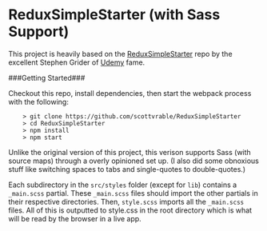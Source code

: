 # ReduxSimpleStarter (with Sass Support)

This project is heavily based on the [ReduxSimpleStarter](https://github.com/StephenGrider/ReduxSimpleStarter) repo by the excellent Stephen Grider of [Udemy](https://www.udemy.com/user/sgslo/) fame.

###Getting Started###

Checkout this repo, install dependencies, then start the webpack process with the following:

```
	> git clone https://github.com/scottvrable/ReduxSimpleStarter
	> cd ReduxSimpleStarter
	> npm install
	> npm start
```

Unlike the original version of this project, this verison supports Sass (with source maps) through a overly opinioned set up. (I also did some obnoxious stuff like switching spaces to tabs and single-quotes to double-quotes.)

Each subdirectory in the `src/styles` folder (except for `lib`) contains a `_main.scss` partial. These `_main.scss` files should import the other partials in their respective directories. Then, `style.scss` imports all the `_main.scss` files. All of this is outputted to style.css in the root directory which is what will be read by the browser in a live app.

